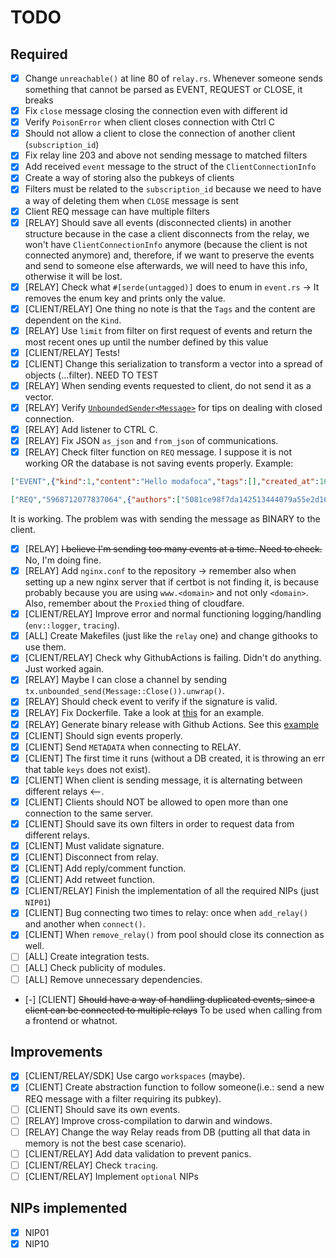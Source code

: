 # TODO

## Required

- [x] Change `unreachable()` at line 80 of `relay.rs`. Whenever someone sends something that cannot be parsed as EVENT, REQUEST or CLOSE, it breaks
- [x] Fix `close` message closing the connection even with different id
- [x] Verify `PoisonError` when client closes connection with Ctrl C
- [x] Should not allow a client to close the connection of another client (`subscription_id`)
- [x] Fix relay line 203 and above not sending message to matched filters
- [x] Add received `event` message to the struct of the `ClientConnectionInfo`
- [x] Create a way of storing also the pubkeys of clients
- [x] Filters must be related to the `subscription_id` because we need to have a way of deleting them when `CLOSE` message is sent
- [x] Client REQ message can have multiple filters
- [x] [RELAY] Should save all events (disconnected clients) in another structure because in the case a client disconnects from the relay, we won't have `ClientConnectionInfo` anymore (because the client is not connected anymore) and, therefore, if we want to preserve the events and send to someone else afterwards, we will need to have this info, otherwise it will be lost.
- [x] [RELAY] Check what `#[serde(untagged)]` does to enum in `event.rs` -> It removes the enum key and prints only the value.
- [x] [CLIENT/RELAY] One thing no note is that the `Tags` and the content are dependent on the `Kind`.
- [x] [RELAY] Use `limit` from filter on first request of events and return the most recent ones up until the number defined by this value
- [x] [CLIENT/RELAY] Tests!
- [x] [CLIENT] Change this serialization to transform a vector into a spread of objects (...filter). NEED TO TEST
- [x] [RELAY] When sending events requested to client, do not send it as a vector.
- [x] [RELAY] Verify [`UnboundedSender<Message>`](https://docs.rs/tokio/latest/tokio/sync/mpsc/struct.UnboundedSender.html) for tips on dealing with closed connection.
- [x] [RELAY] Add listener to CTRL C.
- [x] [RELAY] Fix JSON `as_json` and `from_json` of communications.
- [x] [RELAY] Check filter function on `REQ` message. I suppose it is not working OR
the database is not saving events properly. Example:

```json
["EVENT",{"kind":1,"content":"Hello modafoca","tags":[],"created_at":1684144532,"pubkey":"5081ce98f7da142513444079a55e2d1676559a908d4f694d299057f8abddf835","id":"2c53b58e0882b75b6540659ec0f4217d41000a12497ecbcabe9574384839273c","sig":"054a5e289356e5b0cb3a5b5e71e07e91b178c67c236bc2c77f98faeef418439fb9a944f054f0f010d08dfbc8fb68e36afaf485be24f1526f38134df61a58c311"}]

["REQ","5968712077837064",{"authors":["5081ce98f7da142513444079a55e2d1676559a908d4f694d299057f8abddf835"],"kinds":[1,6]}]
```

It is working. The problem was with sending the message as BINARY to the client.

- [x] [RELAY] ~~I believe I'm sending too many events at a time. Need to check.~~ No, I'm doing fine.
- [x] [RELAY] Add `nginx.conf` to the repository -> remember also when setting up a new nginx server that if certbot is not finding it, is because probably because you are using `www.<domain>` and not only `<domain>`. Also, remember about the `Proxied` thing of cloudfare.
- [x] [CLIENT/RELAY] Improve error and normal functioning logging/handling (`env::logger`, `tracing`).
- [x] [ALL] Create Makefiles (just like the `relay` one) and change githooks to use them.
- [x] [CLIENT/RELAY] Check why GithubActions is failing. Didn't do anything. Just worked again.
- [x] [RELAY] Maybe I can close a channel by sending `tx.unbounded_send(Message::Close()).unwrap()`.
- [x] [RELAY] Should check event to verify if the signature is valid.
- [x] [RELAY] Fix Dockerfile. Take a look at [this](https://github.com/scsibug/nostr-rs-relay/blob/master/Dockerfile) for an example.
- [x] [RELAY] Generate binary release with Github Actions. See this [example](https://github.com/Asone/nostrss/blob/main/.github/workflows/release.yml)
- [x] [CLIENT] Should sign events properly.
- [x] [CLIENT] Send `METADATA` when connecting to RELAY.
- [x] [CLIENT] The first time it runs (without a DB created, it is throwing an err that table `keys` does not exist).
- [x] [CLIENT] When client is sending message, it is alternating between different relays <--.
- [x] [CLIENT] Clients should NOT be allowed to open more than one connection to the same server.
- [x] [CLIENT] Should save its own filters in order to request data from different relays.
- [x] [CLIENT] Must validate signature.
- [x] [CLIENT] Disconnect from relay.
- [x] [CLIENT] Add reply/comment function.
- [x] [CLIENT] Add retweet function.
- [x] [CLIENT/RELAY] Finish the implementation of all the required NIPs (just `NIP01`)
- [x] [CLIENT] Bug connecting two times to relay: once when `add_relay()` and another when `connect()`.
- [x] [CLIENT] When `remove_relay()` from pool should close its connection as well.
- [ ] [ALL] Create integration tests.
- [ ] [ALL] Check publicity of modules.
- [ ] [ALL] Remove unnecessary dependencies.
- [-] [CLIENT] ~~Should have a way of handling duplicated events, since a client can be connected to multiple relays~~ To be used when calling from a frontend or whatnot.

## Improvements

- [x] [CLIENT/RELAY/SDK] Use cargo `workspaces` (maybe).
- [x] [CLIENT] Create abstraction function to follow someone(i.e.: send a new REQ message with a filter requiring its pubkey).
- [ ] [CLIENT] Should save its own events.
- [ ] [RELAY] Improve cross-compilation to darwin and windows.
- [ ] [RELAY] Change the way Relay reads from DB (putting all that data in memory is not the best case scenario).
- [ ] [CLIENT/RELAY] Add data validation to prevent panics.
- [ ] [CLIENT/RELAY] Check `tracing`.
- [ ] [CLIENT/RELAY] Implement `optional` NIPs

## NIPs implemented

- [x] NIP01
- [x] NIP10
